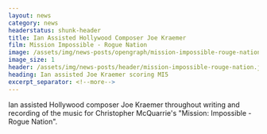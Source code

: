 ```yaml
---
layout: news
category: news
headerstatus: shunk-header
title: Ian Assisted Hollywood Composer Joe Kraemer
film: Mission Impossible - Rogue Nation
image: /assets/img/news-posts/opengraph/mission-impossible-rouge-nation.jpg
image_size: 1
header: /assets/img/news-posts/header/mission-impossible-rouge-nation.jpg
heading: Ian assisted Joe Kraemer scoring MI5
excerpt_separator: <!--more-->
---
```


Ian assisted Hollywood composer Joe Kraemer throughout writing and recording of the music for Christopher McQuarrie's "Mission: Impossible - Rogue Nation".<!--more-->
